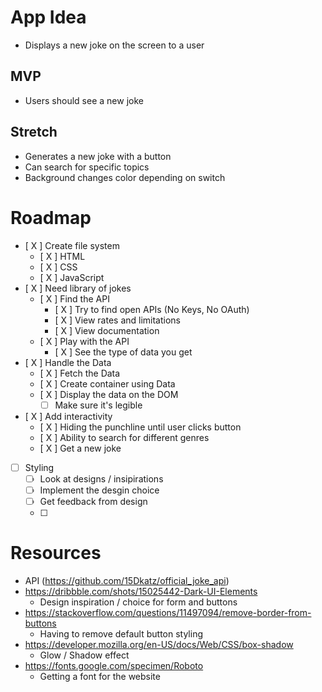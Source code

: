 # App Idea
- Displays a new joke on the screen to a user 

## MVP
- Users should see a new joke 

## Stretch
- Generates a new joke with a button 
- Can search for specific topics 
- Background changes color depending on switch

# Roadmap 
- [ X ] Create file system
    - [ X ] HTML
    - [ X ] CSS
    - [ X ] JavaScript 
- [ X ] Need library of jokes
    - [ X ] Find the API
        - [ X ] Try to find open APIs (No Keys, No OAuth)
        - [ X ] View rates and limitations 
        - [ X ] View documentation 
    - [ X ] Play with the API
        - [ X ] See the type of data you get 
- [ X ] Handle the Data
    - [ X ] Fetch the Data
    - [ X ] Create container using Data
    - [ X ] Display the data on the DOM 
        - [  ] Make sure it's legible 
- [ X ] Add interactivity
    - [ X ] Hiding the punchline until user clicks button 
    - [ X ] Ability to search for different genres 
    - [ X ] Get a new joke
- [  ] Styling 
    - [  ] Look at designs / insipirations 
    - [  ] Implement the desgin choice 
    - [  ] Get feedback from design
    - [  ] 
# Resources 
- API (https://github.com/15Dkatz/official_joke_api)
- https://dribbble.com/shots/15025442-Dark-UI-Elements
    - Design inspiration / choice for form and buttons 
- https://stackoverflow.com/questions/11497094/remove-border-from-buttons
    - Having to remove default button styling 
- https://developer.mozilla.org/en-US/docs/Web/CSS/box-shadow
    - Glow / Shadow effect 
- https://fonts.google.com/specimen/Roboto
    - Getting a font for the website 




